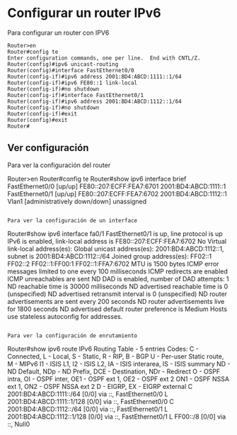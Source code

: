 # Configurar un router IPv6

Para configurar un router con IPV6

```
Router>en
Router#config te
Enter configuration commands, one per line.  End with CNTL/Z.
Router(config)#ipv6 unicast-routing
Router(config)#interface FastEthernet0/0
Router(config-if)#ipv6 address 2001:BD4:ABCD:1111::1/64
Router(config-if)#ipv6 FE80::1 link-local
Router(config-if)#no shutdown
Router(config-if)#interface FastEthernet0/1
Router(config-if)#ipv6 address 2001:BD4:ABCD:1112::1/64
Router(config-if)#no shutdown
Router(config-if)#exit
Router(config)#exit
Router#
```

## Ver configuración

Para ver la configuración del router

    
Router>en
Router#config te
Router#show ipv6 interface brief
FastEthernet0/0            [up/up]
    FE80::207:ECFF:FEA7:6701
    2001:BD4:ABCD:1111::1
FastEthernet0/1            [up/up]
    FE80::207:ECFF:FEA7:6702
    2001:BD4:ABCD:1112::1
Vlan1                      [administratively down/down]
    unassigned
```

Para ver la configuración de un interface

```
Router#show ipv6 interface fa0/1
FastEthernet0/1 is up, line protocol is up
  IPv6 is enabled, link-local address is FE80::207:ECFF:FEA7:6702
  No Virtual link-local address(es):
  Global unicast address(es):
    2001:BD4:ABCD:1112::1, subnet is 2001:BD4:ABCD:1112::/64
  Joined group address(es):
    FF02::1
    FF02::2
    FF02::1:FF00:1
    FF02::1:FFA7:6702
  MTU is 1500 bytes
  ICMP error messages limited to one every 100 milliseconds
  ICMP redirects are enabled
  ICMP unreachables are sent
  ND DAD is enabled, number of DAD attempts: 1
  ND reachable time is 30000 milliseconds
  ND advertised reachable time is 0 (unspecified)
  ND advertised retransmit interval is 0 (unspecified)
  ND router advertisements are sent every 200 seconds
  ND router advertisements live for 1800 seconds
  ND advertised default router preference is Medium
  Hosts use stateless autoconfig for addresses.
```

Para ver la configuración de enrutamiento

```
Router#show ipv6 route
IPv6 Routing Table - 5 entries
Codes: C - Connected, L - Local, S - Static, R - RIP, B - BGP
       U - Per-user Static route, M - MIPv6
       I1 - ISIS L1, I2 - ISIS L2, IA - ISIS interarea, IS - ISIS summary
       ND - ND Default, NDp - ND Prefix, DCE - Destination, NDr - Redirect
       O - OSPF intra, OI - OSPF inter, OE1 - OSPF ext 1, OE2 - OSPF ext 2
       ON1 - OSPF NSSA ext 1, ON2 - OSPF NSSA ext 2
       D - EIGRP, EX - EIGRP external
C   2001:BD4:ABCD:1111::/64 [0/0]
     via ::, FastEthernet0/0
L   2001:BD4:ABCD:1111::1/128 [0/0]
     via ::, FastEthernet0/0
C   2001:BD4:ABCD:1112::/64 [0/0]
     via ::, FastEthernet0/1
L   2001:BD4:ABCD:1112::1/128 [0/0]
     via ::, FastEthernet0/1
L   FF00::/8 [0/0]
     via ::, Null0
```